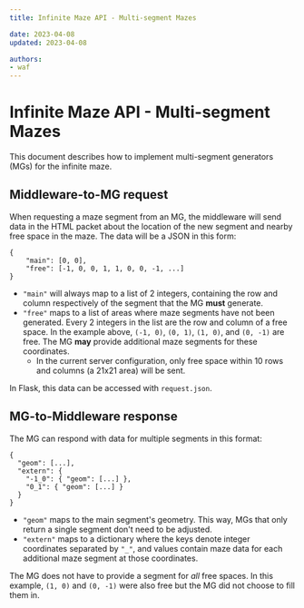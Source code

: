```yaml
---
title: Infinite Maze API - Multi-segment Mazes

date: 2023-04-08
updated: 2023-04-08

authors:
- waf
---
```


# Infinite Maze API - Multi-segment Mazes

This document describes how to implement multi-segment generators (MGs) for the infinite maze.


## Middleware-to-MG request

When requesting a maze segment from an MG, the middleware will send data in the HTML packet about the location of the new segment and nearby free space in the maze. The data will be a JSON in this form:

```
{ 
    "main": [0, 0],
    "free": [-1, 0, 0, 1, 1, 0, 0, -1, ...]
}
```

- `"main"` will always map to a list of 2 integers, containing the row and column respectively of the segment that the MG **must** generate.
- `"free"` maps to a list of areas where maze segments have not been generated. Every 2 integers in the list are the row and column of a free space. In the example above, `(-1, 0)`, `(0, 1)`, `(1, 0)`, and `(0, -1)` are free. The MG **may** provide additional maze segments for these coordinates.
  - In the current server configuration, only free space within 10 rows and columns (a 21x21 area) will be sent.

In Flask, this data can be accessed with `request.json`.


## MG-to-Middleware response

The MG can respond with data for multiple segments in this format:

```
{
  "geom": [...],
  "extern": {
    "-1_0": { "geom": [...] },
    "0_1": { "geom": [...] }
  }
}
```

- `"geom"` maps to the main segment's geometry. This way, MGs that only return a single segment don't need to be adjusted.
- `"extern"` maps to a dictionary where the keys denote integer coordinates separated by `"_"`, and values contain maze data for each additional maze segment at those coordinates.

The MG does not have to provide a segment for *all* free spaces. In this example, `(1, 0)` and `(0, -1)` were also free but the MG did not choose to fill them in.